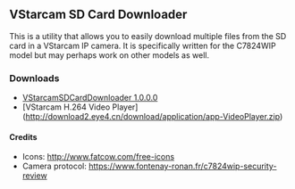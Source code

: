 ﻿## VStarcam SD Card Downloader

This is a utility that allows you to easily download multiple files from the SD card in a VStarcam IP camera.  It is specifically written for the C7824WIP model but may perhaps work on other models as well.

### Downloads

* [VStarcamSDCardDownloader 1.0.0.0](https://dl.dropboxusercontent.com/u/14948927/github/VStarcamSDCardDownloader/VStarcamSDCardDownloader_1.0.0.0.zip)
* [VStarcam H.264 Video Player] (http://download2.eye4.cn/download/application/app-VideoPlayer.zip)


#### Credits

* Icons: http://www.fatcow.com/free-icons
* Camera protocol: https://www.fontenay-ronan.fr/c7824wip-security-review
